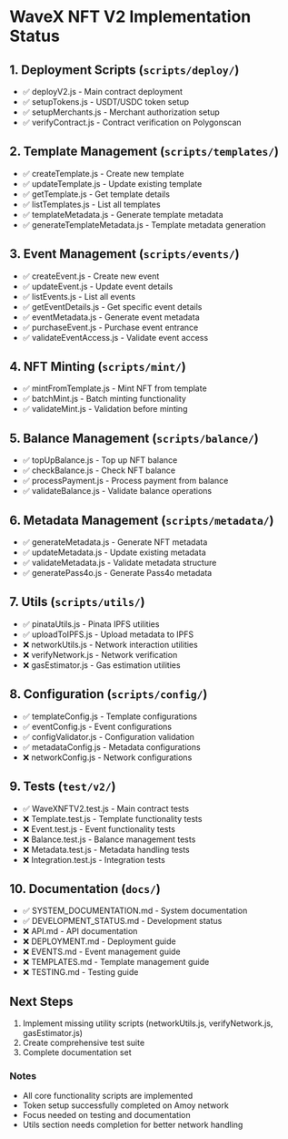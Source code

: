 # WaveX NFT V2 Implementation Status

## 1. Deployment Scripts (`scripts/deploy/`)
- ✅ deployV2.js - Main contract deployment
- ✅ setupTokens.js - USDT/USDC token setup
- ✅ setupMerchants.js - Merchant authorization setup
- ✅ verifyContract.js - Contract verification on Polygonscan

## 2. Template Management (`scripts/templates/`)
- ✅ createTemplate.js - Create new template
- ✅ updateTemplate.js - Update existing template
- ✅ getTemplate.js - Get template details
- ✅ listTemplates.js - List all templates
- ✅ templateMetadata.js - Generate template metadata
- ✅ generateTemplateMetadata.js - Template metadata generation

## 3. Event Management (`scripts/events/`)
- ✅ createEvent.js - Create new event
- ✅ updateEvent.js - Update event details
- ✅ listEvents.js - List all events
- ✅ getEventDetails.js - Get specific event details
- ✅ eventMetadata.js - Generate event metadata
- ✅ purchaseEvent.js - Purchase event entrance
- ✅ validateEventAccess.js - Validate event access

## 4. NFT Minting (`scripts/mint/`)
- ✅ mintFromTemplate.js - Mint NFT from template
- ✅ batchMint.js - Batch minting functionality
- ✅ validateMint.js - Validation before minting

## 5. Balance Management (`scripts/balance/`)
- ✅ topUpBalance.js - Top up NFT balance
- ✅ checkBalance.js - Check NFT balance
- ✅ processPayment.js - Process payment from balance
- ✅ validateBalance.js - Validate balance operations

## 6. Metadata Management (`scripts/metadata/`)
- ✅ generateMetadata.js - Generate NFT metadata
- ✅ updateMetadata.js - Update existing metadata
- ✅ validateMetadata.js - Validate metadata structure
- ✅ generatePass4o.js - Generate Pass4o metadata

## 7. Utils (`scripts/utils/`)
- ✅ pinataUtils.js - Pinata IPFS utilities
- ✅ uploadToIPFS.js - Upload metadata to IPFS
- ❌ networkUtils.js - Network interaction utilities
- ❌ verifyNetwork.js - Network verification
- ❌ gasEstimator.js - Gas estimation utilities

## 8. Configuration (`scripts/config/`)
- ✅ templateConfig.js - Template configurations
- ✅ eventConfig.js - Event configurations
- ✅ configValidator.js - Configuration validation
- ✅ metadataConfig.js - Metadata configurations
- ❌ networkConfig.js - Network configurations

## 9. Tests (`test/v2/`)
- ✅ WaveXNFTV2.test.js - Main contract tests
- ❌ Template.test.js - Template functionality tests
- ❌ Event.test.js - Event functionality tests
- ❌ Balance.test.js - Balance management tests
- ❌ Metadata.test.js - Metadata handling tests
- ❌ Integration.test.js - Integration tests

## 10. Documentation (`docs/`)
- ✅ SYSTEM_DOCUMENTATION.md - System documentation
- ✅ DEVELOPMENT_STATUS.md - Development status
- ❌ API.md - API documentation
- ❌ DEPLOYMENT.md - Deployment guide
- ❌ EVENTS.md - Event management guide
- ❌ TEMPLATES.md - Template management guide
- ❌ TESTING.md - Testing guide

## Next Steps
1. Implement missing utility scripts (networkUtils.js, verifyNetwork.js, gasEstimator.js)
2. Create comprehensive test suite
3. Complete documentation set

### Notes
- All core functionality scripts are implemented
- Token setup successfully completed on Amoy network
- Focus needed on testing and documentation
- Utils section needs completion for better network handling